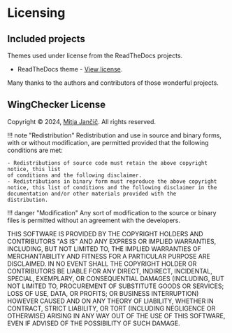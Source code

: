 # Licensing

## Included projects

Themes used under license from the ReadTheDocs projects.

* ReadTheDocs theme - [View license](https://github.com/snide/sphinx_rtd_theme/blob/master/LICENSE).

Many thanks to the authors and contributors of those wonderful projects.

## WingChecker License

Copyright © 2024, [Mitja Jančič](https://distractor.github.io/). All rights reserved.

!!! note "Redistribution"
    Redistribution and use in source and binary forms, with or without modification,
    are permitted provided that the following conditions are met:

    - Redistributions of source code must retain the above copyright notice, this list
    of conditions and the following disclaimer. 
    - Redistributions in binary form must reproduce the above copyright notice, this list of conditions and the following disclaimer in the documentation and/or other materials provided with the
    distribution.

!!! danger "Modification"
    Any sort of modification to the source or binary files is permitted without an agreement with the developers.

THIS SOFTWARE IS PROVIDED BY THE COPYRIGHT HOLDERS AND CONTRIBUTORS "AS IS" AND
ANY EXPRESS OR IMPLIED WARRANTIES, INCLUDING, BUT NOT LIMITED TO, THE IMPLIED
WARRANTIES OF MERCHANTABILITY AND FITNESS FOR A PARTICULAR PURPOSE ARE
DISCLAIMED. IN NO EVENT SHALL THE COPYRIGHT HOLDER OR CONTRIBUTORS BE LIABLE FOR
ANY DIRECT, INDIRECT, INCIDENTAL, SPECIAL, EXEMPLARY, OR CONSEQUENTIAL DAMAGES
(INCLUDING, BUT NOT LIMITED TO, PROCUREMENT OF SUBSTITUTE GOODS OR SERVICES;
LOSS OF USE, DATA, OR PROFITS; OR BUSINESS INTERRUPTION) HOWEVER CAUSED AND ON
ANY THEORY OF LIABILITY, WHETHER IN CONTRACT, STRICT LIABILITY, OR TORT
(INCLUDING NEGLIGENCE OR OTHERWISE) ARISING IN ANY WAY OUT OF THE USE OF THIS
SOFTWARE, EVEN IF ADVISED OF THE POSSIBILITY OF SUCH DAMAGE.